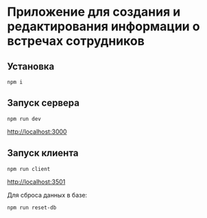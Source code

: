 # Приложение для создания и редактирования информации о встречах сотрудников

## Установка
```
npm i
```


## Запуск сервера
```
npm run dev
```
[http://localhost:3000](http://localhost:3000)


## Запуск клиента
```
npm run client
```
[http://localhost:3501](http://localhost:3501)


Для сброса данных в базе:
```
npm run reset-db
